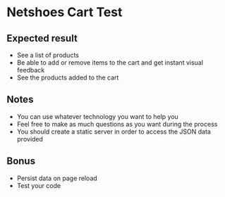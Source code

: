 # Netshoes Cart Test

## Expected result

* See a list of products
* Be able to add or remove items to the cart and get instant visual feedback
* See the products added to the cart

## Notes

* You can use whatever technology you want to help you
* Feel free to make as much questions as you want during the process
* You should create a static server in order to access the JSON data provided

## Bonus

* Persist data on page reload
* Test your code
